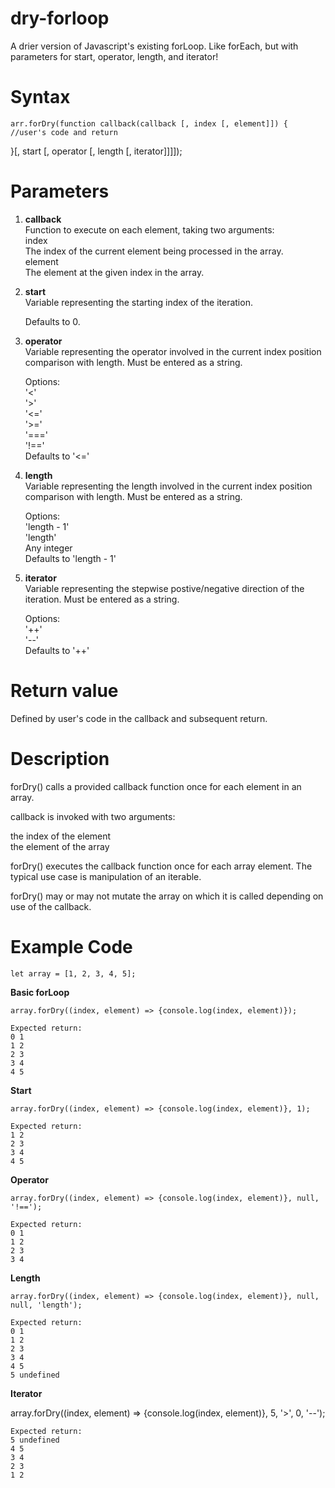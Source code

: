 # dry-forloop #
A drier version of Javascript's existing forLoop. Like forEach, but with parameters for start, operator, length, and iterator! 

# Syntax #
    
    arr.forDry(function callback(callback [, index [, element]]) {
    //user's code and return
}[, start [, operator [, length [, iterator]]]]);

# Parameters #
1. __callback__  
Function to execute on each element, taking two arguments:  
    index  
        The index of the current element being processed in the array.  
    element  
        The element at the given index in the array.  

2. __start__  
Variable representing the starting index of the iteration.  

    Defaults to 0.  

3. __operator__  
Variable representing the operator involved in the current index position comparison with length. Must be entered as a string.  

    Options:  
    '<'  
    '>'  
    '<='  
    '>='  
    '==='  
    '!=='  
    Defaults to '<='  

4. __length__  
Variable representing the length involved in the current index position comparison with length. Must be entered as a string.  

    Options:  
    'length - 1'  
    'length'  
    Any integer  
    Defaults to 'length - 1'  

5. __iterator__  
Variable representing the stepwise postive/negative direction of the iteration. Must be entered as a string.  

    Options:  
    '++'  
    '--'  
    Defaults to '++'  

# Return value #  
Defined by user's code in the callback and subsequent return.  

# Description #  
forDry() calls a provided callback function once for each element in an array.  

callback is invoked with two arguments:  

the index of the element  
the element of the array  

forDry() executes the callback function once for each array element. The typical use case is manipulation of an iterable.  

forDry() may or may not mutate the array on which it is called depending on use of the callback.  

# Example Code #

    let array = [1, 2, 3, 4, 5];  

__Basic forLoop__  
    
    array.forDry((index, element) => {console.log(index, element)});  
    
    Expected return:   
    0 1  
    1 2  
    2 3  
    3 4  
    4 5  



__Start__  
    
    array.forDry((index, element) => {console.log(index, element)}, 1);
    
    Expected return:   
    1 2
    2 3
    3 4
    4 5

__Operator__  
    
    array.forDry((index, element) => {console.log(index, element)}, null, '!==');
    
    Expected return:   
    0 1
    1 2
    2 3
    3 4

__Length__  
    
    array.forDry((index, element) => {console.log(index, element)}, null, null, 'length');
    
    Expected return:   
    0 1
    1 2
    2 3
    3 4
    4 5
    5 undefined

__Iterator__  
    
   array.forDry((index, element) => {console.log(index, element)}, 5, '>', 0, '--');
    
    Expected return:   
    5 undefined
    4 5
    3 4
    2 3
    1 2 